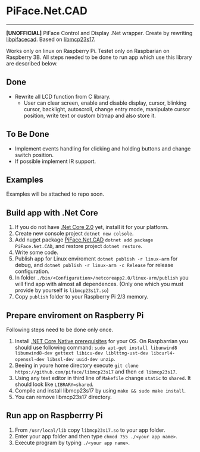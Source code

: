 # **PiFace.Net.CAD** #
--------------
**[UNOFFICIAL]** PiFace Control and Display .Net wrapper. Create by rewriting [libpifacecad](https://github.com/piface/libpifacecad). Based on [libmcp23s17](https://github.com/piface/libmcp23s17).

Works only on linux on Raspberry Pi. Testet only on Raspbarian on Raspberry 3B. 
All steps needed to be done to run app which use this library are described below.

## Done ##
 - Rewrite all LCD function from C library.
    - User can clear screen, enable and disable display, cursor, blinking cursor, backlight, autoscroll, change entry mode, manipulate cursor position, write text or custom bitmap and also store it.

## To Be Done ##
 - Implement events handling for clicking and holding buttons and change switch position.
 - If possible implement IR support.

## Examples ##
Examples will be attached to repo soon.

## Build app with .Net Core ##
 1. If you do not have [.Net Core 2.0](https://www.microsoft.com/net/core/preview#windowscmd) yet, install it for your platform.
 2. Create new console project `dotnet new colsole`.
 3. Add nuget package [PiFace.Net.CAD](https://www.nuget.org/packages/PiFace.Net.CAD/) `dotnet add package PiFace.Net.CAD`, and restore project `dotnet restore`.
 4. Write some code.
 5. Publish app for Linux enviroment `dotnet publish -r linux-arm` for debug, and `dotnet publish -r linux-arm -c Release` for release configuration.
 6. In folder `./bin/<Configuration>/netcoreapp2.0/linux-arm/publish` you will find app with almost all dependences. (Only one which you must provide by yourself is `libmcp23s17.so`)
 7. Copy `publish` folder to your Raspberry Pi 2/3 memory.

## Prepare enviroment on Raspberry Pi ##
Following steps need to be done only once.

 1. Install [.NET Core Native prerequisites](https://github.com/dotnet/core/blob/master/Documentation/prereqs.md) for your OS. On Raspbarrian you should use following command: `sudo apt-get install libunwind8 libunwind8-dev gettext libicu-dev liblttng-ust-dev libcurl4-openssl-dev libssl-dev uuid-dev unzip`. 
 2. Beeing in youre home directory execute `git clone https://github.com/piface/libmcp23s17` and then `cd libmcp23s17`.
 3. Using any text editor in third line of `Makefile` change `static` to `shared`. It should look like `LIBRARY=shared`.
 4. Compile and install libmcp23s17 by using `make && sudo make install`.
 5. You can remove libmcp23s17 directory.

## Run app on Raspberrry Pi ##
 1. From `/usr/local/lib` copy `libmcp23s17.so` to your app folder.
 2. Enter your app folder and then type `chmod 755 ./<your app name>`.
 3. Execute program by typing `./<your app name>`.


